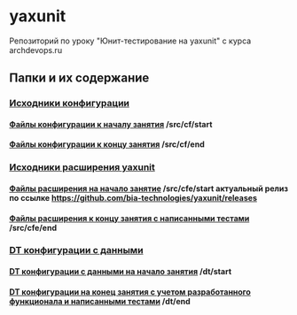 # yaxunit
Репозиторий по уроку "Юнит-тестирование на yaxunit" с курса archdevops.ru

## Папки и их содержание

### [Исходники конфигурации](./src/cf)

#### [Файлы конфигурации к началу занятия](./src/cf/start) /src/cf/start

#### [Файлы конфигурации к концу занятия](./src/cf/end) /src/cf/end

### [Исходники расширения yaxunit](./src/cfe)

#### [Файлы расширения на начало занятие](./src/cfe/start) /src/cfe/start актуальный релиз по ссылке https://github.com/bia-technologies/yaxunit/releases

#### [Файлы расширения к концу занятия с написанными тестами](./src/cfe/end) /src/cfe/end


### [DT конфигурации с данными](./dt)

#### [DT конфигурации с данными на начало занятия](./dt/start) /dt/start

#### [DT конфигурации на конец занятия с учетом разработанного функционала и написанными тестами](./dt/end) /dt/end

